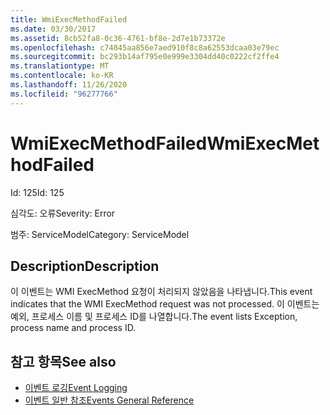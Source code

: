 ```yaml
---
title: WmiExecMethodFailed
ms.date: 03/30/2017
ms.assetid: 8cb52fa8-0c36-4761-bf8e-2d7e1b73372e
ms.openlocfilehash: c74845aa856e7aed910f8c8a62553dcaa03e79ec
ms.sourcegitcommit: bc293b14af795e0e999e3304dd40c0222cf2ffe4
ms.translationtype: MT
ms.contentlocale: ko-KR
ms.lasthandoff: 11/26/2020
ms.locfileid: "96277766"
---
```

# <a name="wmiexecmethodfailed"></a><span data-ttu-id="ca920-102">WmiExecMethodFailed</span><span class="sxs-lookup"><span data-stu-id="ca920-102">WmiExecMethodFailed</span></span>

<span data-ttu-id="ca920-103">Id: 125</span><span class="sxs-lookup"><span data-stu-id="ca920-103">Id: 125</span></span>  
  
 <span data-ttu-id="ca920-104">심각도: 오류</span><span class="sxs-lookup"><span data-stu-id="ca920-104">Severity: Error</span></span>  
  
 <span data-ttu-id="ca920-105">범주: ServiceModel</span><span class="sxs-lookup"><span data-stu-id="ca920-105">Category: ServiceModel</span></span>  
  
## <a name="description"></a><span data-ttu-id="ca920-106">Description</span><span class="sxs-lookup"><span data-stu-id="ca920-106">Description</span></span>  

 <span data-ttu-id="ca920-107">이 이벤트는 WMI ExecMethod 요청이 처리되지 않았음을 나타냅니다.</span><span class="sxs-lookup"><span data-stu-id="ca920-107">This event indicates that the WMI ExecMethod request was not processed.</span></span> <span data-ttu-id="ca920-108">이 이벤트는 예외, 프로세스 이름 및 프로세스 ID를 나열합니다.</span><span class="sxs-lookup"><span data-stu-id="ca920-108">The event lists Exception, process name and process ID.</span></span>  
  
## <a name="see-also"></a><span data-ttu-id="ca920-109">참고 항목</span><span class="sxs-lookup"><span data-stu-id="ca920-109">See also</span></span>

- [<span data-ttu-id="ca920-110">이벤트 로깅</span><span class="sxs-lookup"><span data-stu-id="ca920-110">Event Logging</span></span>](index.md)
- [<span data-ttu-id="ca920-111">이벤트 일반 참조</span><span class="sxs-lookup"><span data-stu-id="ca920-111">Events General Reference</span></span>](events-general-reference.md)
